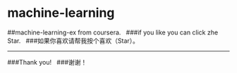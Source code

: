 # machine-learning
##machine-learning-ex from coursera.  
###if you like you can click zhe Star.  
###如果你喜欢请帮我按个喜欢（Star）。  
***
###Thank you!   
###谢谢！
